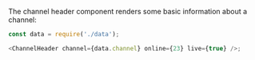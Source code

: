 The channel header component renders some basic information about a channel:

```js
const data = require('./data');

<ChannelHeader channel={data.channel} online={23} live={true} />;
```
